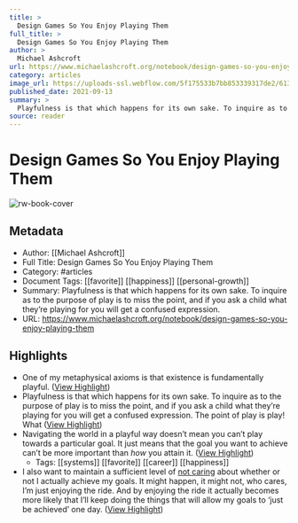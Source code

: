 ```yaml
---
title: >
  Design Games So You Enjoy Playing Them
full_title: >
  Design Games So You Enjoy Playing Them
author: >
  Michael Ashcroft
url: https://www.michaelashcroft.org/notebook/design-games-so-you-enjoy-playing-them
category: articles
image_url: https://uploads-ssl.webflow.com/5f175533b7bb853339317de2/613f378b2f124f4dc885516c_eleonora-k2UQ0DKctl4-unsplash.jpg
published_date: 2021-09-13
summary: >
  Playfulness is that which happens for its own sake. To inquire as to the purpose of play is to miss the point, and if you ask a child what they’re playing for you will get a confused expression.
source: reader
---
```

# Design Games So You Enjoy Playing Them

![rw-book-cover](https://uploads-ssl.webflow.com/5f175533b7bb853339317de2/613f378b2f124f4dc885516c_eleonora-k2UQ0DKctl4-unsplash.jpg)

## Metadata
- Author: [[Michael Ashcroft]]
- Full Title: Design Games So You Enjoy Playing Them
- Category: #articles
- Document Tags: [[favorite]] [[happiness]] [[personal-growth]] 
- Summary: Playfulness is that which happens for its own sake. To inquire as to the purpose of play is to miss the point, and if you ask a child what they’re playing for you will get a confused expression.
- URL: https://www.michaelashcroft.org/notebook/design-games-so-you-enjoy-playing-them

## Highlights
- One of my metaphysical axioms is that existence is fundamentally playful. ([View Highlight](https://read.readwise.io/read/01hz1zwtf5t7yctz8z2vwp16wv))
- Playfulness is that which happens for its own sake. To inquire as to the purpose of play is to miss the point, and if you ask a child what they’re playing for you will get a confused expression. The point of play is play! What ([View Highlight](https://read.readwise.io/read/01hz1zxa4xmje1nrx3dk3c73pc))
- Navigating the world in a playful way doesn’t mean you can’t play towards a particular goal. It just means that the goal you want to achieve can’t be more important than *how* you attain it. ([View Highlight](https://read.readwise.io/read/01hz1zy250cqtykmk297fkr0zv))
    - Tags: [[systems]] [[favorite]] [[career]] [[happiness]] 
- I also want to maintain a sufficient level of [not caring](https://www.michaelashcroft.org/notebook/not-caring-lets-us-perform-better) about whether or not I actually achieve my goals. It might happen, it might not, who cares, I’m just enjoying the ride. And by enjoying the ride it actually becomes more likely that I’ll keep doing the things that will allow my goals to ‘just be achieved’ one day. ([View Highlight](https://read.readwise.io/read/01hz1zzdptq58d365wkzej6j4t))


